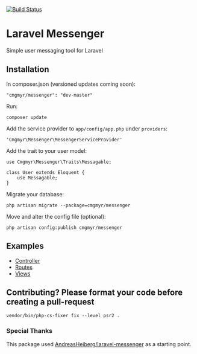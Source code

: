 [![Build Status](https://travis-ci.org/cmgmyr/laravel-messenger.svg?branch=master)](https://travis-ci.org/cmgmyr/laravel-messenger)

# Laravel Messenger
Simple user messaging tool for Laravel

## Installation
In composer.json (versioned updates coming soon):

    "cmgmyr/messenger": "dev-master"

Run:

    composer update

Add the service provider to `app/config/app.php` under `providers`:

    'Cmgmyr\Messenger\MessengerServiceProvider'

Add the trait to your user model:

    use Cmgmyr\Messenger\Traits\Messagable;
    
    class User extends Eloquent {
    	use Messagable;
    }

Migrate your database:

    php artisan migrate --package=cmgmyr/messenger

Move and alter the config file (optional):

    php artisan config:publish cmgmyr/messenger

## Examples
* [Controller](https://github.com/cmgmyr/laravel-messenger/blob/master/src/Cmgmyr/Messenger/examples/MessagesController.php)
* [Routes](https://github.com/cmgmyr/laravel-messenger/blob/master/src/Cmgmyr/Messenger/examples/routes.php)
* [Views](https://github.com/cmgmyr/laravel-messenger/tree/master/src/Cmgmyr/Messenger/examples/views)

## Contributing? Please format your code before creating a pull-request

    vendor/bin/php-cs-fixer fix --level psr2 .

### Special Thanks
This package used [AndreasHeiberg/laravel-messenger](https://github.com/AndreasHeiberg/laravel-messenger) as a starting point.